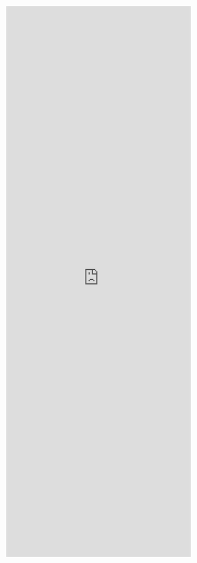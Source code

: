 <iframe title='Panel Examples' src='https://fabricweb.z5.web.core.windows.net/pr-deploy-site/refs/pull/9333/merge/fabric-website-resources/dist/index.html#/examples/panel?docsExample=true' frameborder='no' width='100%' height='1500'>